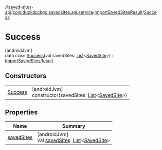 //[saved-sites-api](../../../../index.md)/[com.duckduckgo.savedsites.api.service](../../index.md)/[ImportSavedSitesResult](../index.md)/[Success](index.md)

# Success

[androidJvm]\
data class [Success](index.md)(val savedSites: [List](https://kotlinlang.org/api/latest/jvm/stdlib/kotlin.collections/-list/index.html)&lt;[SavedSite](../../../com.duckduckgo.savedsites.api.models/-saved-site/index.md)&gt;) : [ImportSavedSitesResult](../index.md)

## Constructors

| | |
|---|---|
| [Success](-success.md) | [androidJvm]<br>constructor(savedSites: [List](https://kotlinlang.org/api/latest/jvm/stdlib/kotlin.collections/-list/index.html)&lt;[SavedSite](../../../com.duckduckgo.savedsites.api.models/-saved-site/index.md)&gt;) |

## Properties

| Name | Summary |
|---|---|
| [savedSites](saved-sites.md) | [androidJvm]<br>val [savedSites](saved-sites.md): [List](https://kotlinlang.org/api/latest/jvm/stdlib/kotlin.collections/-list/index.html)&lt;[SavedSite](../../../com.duckduckgo.savedsites.api.models/-saved-site/index.md)&gt; |
